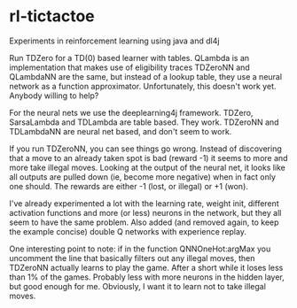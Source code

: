 # rl-tictactoe
Experiments in reinforcement learning using java and dl4j

Run TDZero for a TD(0) based learner with tables.
QLambda is an implementation that makes use of eligibility traces
TDZeroNN and QLambdaNN are the same, but instead of a lookup table, they use a neural network as a function approximator. Unfortunately, this doesn't work yet. Anybody willing to help?

For the neural nets we use the deeplearning4j framework.
TDZero, SarsaLambda and TDLambda are table based. They work. TDZeroNN and TDLambdaNN are neural net based, and don't seem to work.

If you run TDZeroNN, you can see things go wrong. Instead of discovering that a move to an already taken spot is bad (reward -1) it seems to more and more take illegal moves. Looking at the output of the neural net, it looks like all outputs are pulled down (ie, become more negative) when in fact only one should. The rewards are either -1 (lost, or illegal) or +1 (won).

I've already experimented a lot with the learning rate, weight init, different activation functions and more (or less) neurons in the network, but they all seem to have the same problem. Also added (and removed again, to keep the example concise) double Q networks with experience replay.

One interesting point to note: if in the function QNNOneHot:argMax you uncomment the line that basically filters out any illegal moves, then TDZeroNN actually learns to play the game. After a short while it loses less than 1% of the games. Probably less with more neurons in the hidden layer, but good enough for me. Obviously, I want it to learn not to take illegal moves.